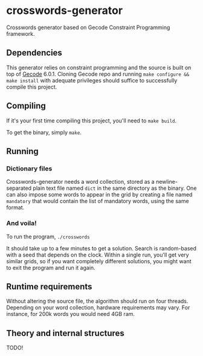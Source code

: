 # crosswords-generator
Crosswords generator based on Gecode Constraint Programming framework.

## Dependencies
This generator relies on constraint programming and the source is built on top of [Gecode](https://github.com/Gecode/gecode) 6.0.1.
Cloning Gecode repo and running `make configure && make install` with adequate privileges should suffice to successfully compile this project.

## Compiling
If it's your first time compiling this project, you'll need to `make build`.

To get the binary, simply `make`.

## Running
### Dictionary files
Crosswords-generator needs a word collection, stored as a newline-separated plain text file named `dict` in the same directory as the binary.
One can also impose some words to appear in the grid by creating a file named `mandatory` that would contain the list of mandatory words, using the same format.

### And voila!
To run the program, `./crosswords`

It should take up to a few minutes to get a solution. Search is random-based with a seed that depends on the clock. Within a single run, you'll get very similar grids, so if you want completely different solutions, you might want to exit the program and run it again.

## Runtime requirements
Without altering the source file, the algorithm should run on four threads.
Depending on your word collection, hardware requirements may vary. For instance, for 200k words you would need 4GB ram.

## Theory and internal structures
TODO!
